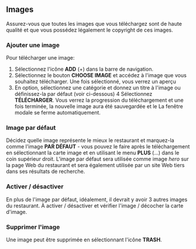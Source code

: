 
## Images

Assurez-vous que toutes les images que vous téléchargez sont de haute qualité et que vous possédez légalement le copyright de ces images.

### Ajouter une image

Pour télécharger une image:
1. Sélectionnez l'icône **ADD** (+) dans la barre de navigation.
2. Sélectionnez le bouton **CHOOSE IMAGE** et accédez à l'image que vous souhaitez télécharger. Une fois sélectionné, vous verrez un aperçu
3. En option, sélectionnez une catégorie et donnez un titre à l'image ou définissez-la par défaut (voir ci-dessous)
4 Sélectionnez **TÉLÉCHARGER**. Vous verrez la progression du téléchargement et une fois terminée, la nouvelle image aura été sauvegardée et le
La fenêtre modale se ferme automatiquement.

### Image par défaut

Décidez quelle image représente le mieux le restaurant et marquez-la comme l'image **PAR DÉFAUT** - vous pouvez le faire après le téléchargement en sélectionnant la carte image et en utilisant le menu **PLUS** (...) dans le coin supérieur droit. L'image par défaut sera utilisée comme image *hero* sur la page Web du restaurant et sera également utilisée par un site Web tiers dans ses résultats de recherche.

### Activer / désactiver

En plus de l'image par défaut, idéalement, il devrait y avoir 3 autres images du restaurant. À
activer / désactiver et vérifier l'image / décocher la carte d'image.

### Supprimer l'image

Une image peut être supprimée en sélectionnant l'icône **TRASH**.
  


